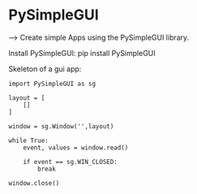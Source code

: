 # PySimpleGUI
 --> Create simple Apps using the PySimpleGUI library.
 
Install PySimpleGUI: pip install PySimpleGUI


Skeleton of a gui app:

    import PySimpleGUI as sg
    
    layout = [
        []
    ]
    
    window = sg.Window('',layout)
    
    while True:
        event, values = window.read()
    
        if event == sg.WIN_CLOSED:
            break
            
    window.close()

